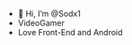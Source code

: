 - 👋 Hi, I’m @Sodx1
- VideoGamer
- Love Front-End and Android


<!---
Sodx1/Sodx1 is a ✨ special ✨ repository because its `README.md` (this file) appears on your GitHub profile.
You can click the Preview link to take a look at your changes.
--->

